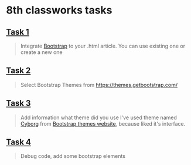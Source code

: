 # 8th classworks tasks

## [Task 1](https://github.com/OrakomoRi/_html_workshop/commit/81a882165ee86910e8170a3270666fce2ad91753)
> Integrate [Bootstrap](https://getbootstrap.com/docs/3.3/getting-started/) to your .html article. You can use existing one or create a new one

## [Task 2](https://github.com/OrakomoRi/_html_workshop/commit/81a882165ee86910e8170a3270666fce2ad91753)
> Select Bootstrap Themes from https://themes.getbootstrap.com/

## [Task 3](https://github.com/OrakomoRi/_html_workshop/commit/81a882165ee86910e8170a3270666fce2ad91753)
> Add information what theme did you use
I've used theme named [Cyborg](https://bootswatch.com/cyborg/) from [Bootstrap themes website](https://bootswatch.com/), because liked it's interface.

## [Task 4](https://github.com/OrakomoRi/_html_workshop/commit/81a882165ee86910e8170a3270666fce2ad91753)
> Debug code, add some bootstrap elements
